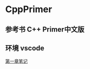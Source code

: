# CppPrimer
## 参考书 C++ Primer中文版
## 环境 vscode

[第一章笔记](https://github.com/Severn17/MyLearn/blob/main/CppPrimer/books/chapter_1.md)

